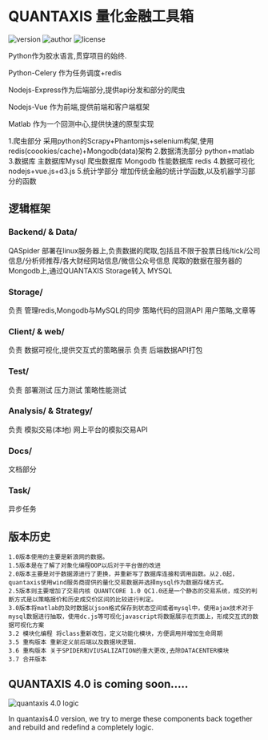 # QUANTAXIS 量化金融工具箱



![version](https://img.shields.io/badge/Version-%203.7.0-orange.svg)
![author](https://img.shields.io/badge/Powered%20by-%20%20yutiansut-red.svg)
![license](https://img.shields.io/badge/License-%20MIT-brightgreen.svg)
 



Python作为胶水语言,贯穿项目的始终.

Python-Celery 作为任务调度+redis

Nodejs-Express作为后端部分,提供api分发和部分的爬虫

Nodejs-Vue 作为前端,提供前端和客户端框架

Matlab 作为一个回测中心,提供快速的原型实现


1.爬虫部分 采用python的Scrapy+Phantomjs+selenium构架,使用redis(coookies/cache)+Mongodb(data)架构
2.数据清洗部分 python+matlab
3.数据库 主数据库Mysql  爬虫数据库 Mongodb  性能数据库  redis
4.数据可视化  nodejs+vue.js+d3.js
5.统计学部分  增加传统金融的统计学函数,以及机器学习部分的函数



## 逻辑框架

### Backend/  & Data/
QASpider 部署在linux服务器上,负责数据的爬取,包括且不限于股票日线/tick/公司信息/分析师推荐/各大财经网站信息/微信公众号信息
爬取的数据在服务器的Mongodb上,通过QUANTAXIS Storage转入 MYSQL
### Storage/
负责  管理redis,Mongodb与MySQL的同步
      策略代码的回测API
      用户策略,文章等
### Client/ & web/
负责  数据可视化,提供交互式的策略展示
负责 后端数据API打包
### Test/
负责  部署测试
      压力测试
      策略性能测试
### Analysis/  & Strategy/
负责  模拟交易(本地)
      网上平台的模拟交易API
### Docs/
文档部分
### Task/
异步任务

## 版本历史
```
1.0版本使用的主要是新浪网的数据。
1.5版本是在了解了对象化编程OOP以后对于平台做的改进 
2.0版本主要是对于数据源进行了更换，并重新写了数据库连接和调用函数。从2.0起，quantaxis使用wind服务商提供的量化交易数据并选择mysql作为数据存储方式。 
2.5版本则主要增加了交易内核 QUANTCORE 1.0 QC1.0还是一个静态的交易系统，成交的判断方式是以策略报价和历史成交价区间的比较进行判定。 
3.0版本将matlab的及时数据以json格式保存到状态空间或者mysql中，使用ajax技术对于mysql数据进行抽取，使用dc.js等可视化javascript将数据展示在页面上，形成交互式的数据可视化方案 
3.2 模块化编程 将class重新改包，定义功能化模块，方便调用并增加生命周期
3.5 重构版本 重新定义前后端以及数据块逻辑.
3.6 重构版本 关于SPIDER和VIUSALIZATION的重大更改,去除DATACENTER模块
3.7 合并版本
```

## QUANTAXIS 4.0 is coming soon.....
![quantaxis 4.0 logic](https://github.com/yutiansut/QUANTAXIS/blob/V3.6/Picture/QA4.0.png)

In quantaxis4.0 version, we try to merge these components back together and rebuild and redefind a completely logic.